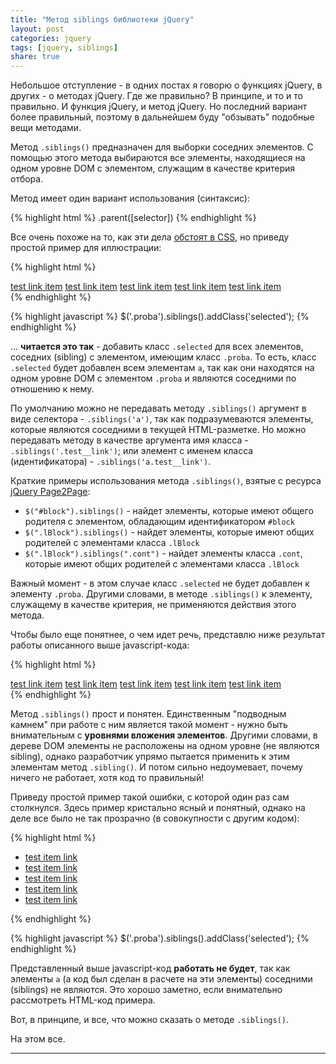 ```yaml
---
title: "Метод siblings библиотеки jQuery"
layout: post
categories: jquery
tags: [jquery, siblings]
share: true
---
```


Небольшое отступление - в одних постах я говорю о функциях jQuery, в других - о методах jQuery. Где же правильно? В принципе, и то и то правильно. И функция jQuery, и метод jQuery. Но последний вариант более правильный, поэтому в дальнейшем буду "обзывать" подобные вещи методами.

Метод `.siblings()` предназначен для выборки соседних элементов. С помощью этого метода выбираются все элементы, находящиеся на одном уровне DOM с элементом, служащим в качестве критерия отбора.

Метод имеет один вариант использования (синтаксис):

{% highlight html %}
.parent([selector])
{% endhighlight %}

Все очень похоже на то, как эти дела [обстоят в CSS][1], но приведу простой пример для иллюстрации:

{% highlight html %}
<nav class="test">
  <a href="javascript:void(0);" class="test__link">test link item</a>
  <a href="javascript:void(0);" class="test__link">test link item</a>
  <a href="javascript:void(0);" class="test__link proba">test link item</a>
  <a href="javascript:void(0);" class="test__link">test link item</a>
  <a href="javascript:void(0);" class="test__link">test link item</a>
</nav>
{% endhighlight %}

{% highlight javascript %}
$('.proba').siblings().addClass('selected');
{% endhighlight %}

... **читается это так** - добавить класс `.selected` для всех элементов, соседних (sibling) с элементом, имеющим класс `.proba`. То есть, класс `.selected` будет добавлен всем элементам `a`, так как они находятся на одном уровне DOM с элементом `.proba` и являются соседними по отношению к нему.

По умолчанию можно не передавать методу `.siblings()` аргумент в виде селектора - `.siblings('a')`, так как подразумеваются элементы, которые являются соседними в текущей HTML-разметке. Но можно передавать методу в качестве аргумента имя класса  - `.siblings('.test__link')`; или элемент с именем класса (идентификатора) - `.siblings('a.test__link')`.

Краткие примеры использования метода `.siblings()`, взятые с ресурса [jQuery Page2Page][2]:

* `$("#block").siblings()` - найдет элементы, которые имеют общего родителя с элементом, обладающим идентификатором `#block`
* `$(".lBlock").siblings()` - найдет элементы, которые имеют общих родителей с элементами класса `.lBlock`
* `$(".lBlock").siblings(".cont")` - найдет элементы класса `.cont`, которые имеют общих родителей с элементами класса `.lBlock`

Важный момент - в этом случае класс `.selected` не будет добавлен к элементу `.proba`. Другими словами, в методе `.siblings()` к элементу, служащему в качестве критерия, не применяются действия этого метода.

Чтобы было еще понятнее, о чем идет речь, представлю ниже результат работы описанного выше javascript-кода:

{% highlight html %}
<nav class="test">
  <a href="javascript:void(0);" class="test__link selected">test link item</a>
  <a href="javascript:void(0);" class="test__link selected">test link item</a>
  <a href="javascript:void(0);" class="test__link proba">test link item</a>
  <a href="javascript:void(0);" class="test__link selected">test link item</a>
  <a href="javascript:void(0);" class="test__link selected">test link item</a>
</nav>
{% endhighlight %}

Метод `.siblings()` прост и понятен. Единственным "подводным камнем" при работе с ним является такой момент - нужно быть внимательным с **уровнями вложения элементов**. Другими словами, в дереве DOM элементы не расположены на одном уровне (не являются sibling), однако разработчик упрямо пытается применить к этим элементам метод `.sibling()`. И потом сильно недоумевает, почему ничего не работает, хотя код то правильный!

Приведу простой пример такой ошибки, с которой один раз сам столкнулся. Здесь пример кристально ясный и понятный, однако на деле все было не так прозрачно (в совокупности с другим кодом):

{% highlight html %}
<ul class="test">
  <li class="test__item">
    <a href="javascript:void(0);" class="test__link">test item link</a>
  </li>
  <li class="test__item">
    <a href="javascript:void(0);" class="test__link">test item link</a>
  </li>
  <li class="test__item">
    <a href="javascript:void(0);" class="test__link proba">test item link</a>
  </li>
  <li class="test__item">
    <a href="javascript:void(0);" class="test__link">test item link</a>
  </li>
  <li class="test__item">
    <a href="javascript:void(0);" class="test__link">test item link</a>
  </li>
</ul>
{% endhighlight %}

{% highlight javascript %}
$('.proba').siblings().addClass('selected');
{% endhighlight %}

Представленный выше javascript-код **работать не будет**, так как элементы `a` (а код был сделан в расчете на эти элементы) соседними (siblings) не являются. Это хорошо заметно, если внимательно рассмотреть HTML-код примера.

Вот, в принципе, и все, что можно сказать о методе `.siblings()`.

На этом все.

***

[1]: https://css-tricks.com/child-and-sibling-selectors/ "Child and Sibling Selectors"
[2]: http://jquery.page2page.ru/ "Siblings jQuery"
